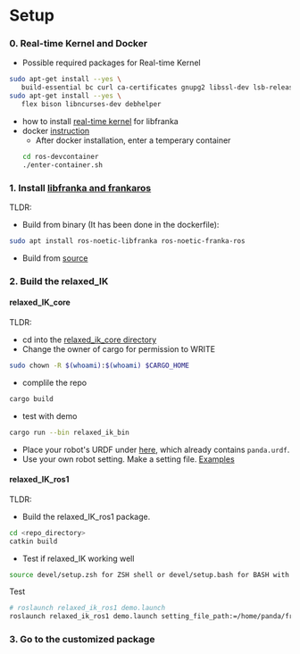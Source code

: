 # Setup 

### 0. Real-time Kernel and Docker 
 * Possible required packages for Real-time Kernel
 ```bash
 sudo apt-get install --yes \
    build-essential bc curl ca-certificates gnupg2 libssl-dev lsb-release libelf-dev bison flex dwarves zstd libncurses-dev
sudo apt-get install --yes \
    flex bison libncurses-dev debhelper
 ```
 * how to install [real-time kernel](https://frankaemika.github.io/docs/installation_linux.html#setting-up-the-real-time-kernel) for libfranka
 * docker [instruction](../ros-devcontainer/README.md)
    * After docker installation, enter a temperary container
    ```bash
    cd ros-devcontainer
    ./enter-container.sh
    ```

### 1. Install [libfranka and frankaros](https://frankaemika.github.io/docs/installation_linux.html)
TLDR:
* Build from binary (It has been done in the dockerfile): 
```bash
sudo apt install ros-noetic-libfranka ros-noetic-franka-ros
```
 * Build from [source](https://frankaemika.github.io/docs/installation_linux.html)

### 2. Build the relaxed_IK
#### relaxed_IK_core
TLDR:
 * cd into the [relaxed_ik_core directory](../relaxed_ik_core)
 * Change the owner of cargo for permission to WRITE
 ```bash
 sudo chown -R $(whoami):$(whoami) $CARGO_HOME
 ```
 * complile the repo
 ```bash
 cargo build
 ```
 * test with demo
 ```bash
 cargo run --bin relaxed_ik_bin
 ```
 * Place your robot's URDF under [here](../relaxed_ik_core/configs/urdfs/), which already contains `panda.urdf`.
 * Use your own robot setting. Make a setting file. [Examples](../relaxed_ik_core/configs/example_settings)
#### relaxed_IK_ros1
 TLDR:
 * Build the relaxed_IK_ros1 package.
 ```bash
 cd <repo_directory>
 catkin build
 ```
 * Test if relaxed_IK working well
 ```bash
 source devel/setup.zsh for ZSH shell or devel/setup.bash for BASH with a simple demo
 ```
 Test
 ```bash
# roslaunch relaxed_ik_ros1 demo.launch
roslaunch relaxed_ik_ros1 demo.launch setting_file_path:=/home/panda/franka_panda/etc/HANDREC_Panda/configs/panda.yaml
 ```

### 3. Go to the customized package 